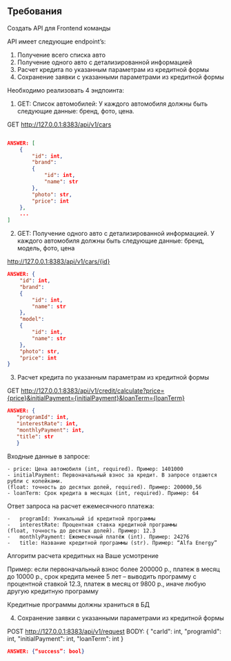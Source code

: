 ## Требования
Создать API для Frontend команды

API имеет следующие endpoint’s:
1.	Получение всего списка авто
2.	Получение одного авто с детализированной информацией
3.	Расчет кредита по указанным параметрам из кредитной формы
4.	Сохранение заявки с указанными параметрами из кредитной формы



Необходимо реализовать 4 эндпоинта:

1. GET: Список автомобилей: 
    У каждого автомобиля должны быть следующие данные: бренд, фото, цена. 

GET http://127.0.0.1:8383/api/v1/cars

```json

ANSWER: [
    {
        "id": int,
        "brand":
        {
            "id": int,
            "name": str
        },
        "photo": str,
        "price": int
    }, 
    ...
]
```

2. GET: Получение одного авто с детализированной информацией.
   У каждого автомобиля должны быть следующие данные: бренд, модель, фото, цена


http://127.0.0.1:8383/api/v1/cars/{id}

```json
ANSWER: {
    "id": int,
    "brand":
    {
        "id": int,
        "name": str
    },
    "model":
    {
        "id": int,
        "name": str
    },
    "photo": str,
    "price": int
}
```

3. Расчет кредита по указанным параметрам из кредитной формы
   
GET http://127.0.0.1:8383/api/v1/credit/calculate?price={price}&initialPayment={initialPayment}&loanTerm={loanTerm}
```json
ANSWER: {
   "programId": int,
   "interestRate": int,
   "monthlyPayment": int,
   "title": str
   }
```
Входные данные в запросе:

    - price: Цена автомобиля (int, required). Пример: 1401000
    - initialPayment: Первоначальный взнос за кредит. В запросе отдаются рубли с копейками.
    (float: точность до десятых долей, required). Пример: 200000,56
    - loanTerm: Срок кредита в месяцах (int, required). Пример: 64

Ответ запроса на расчет ежемесячного платежа:

    -	programId: Уникальный id кредитной программы
    -	interestRate: Процентная ставка кредитной программы 
    (float, точность до десятых долей). Пример: 12.3
    -	monthlyPayment: Ежемесячный платёж (int). Пример: 24276
    -	title: Название кредитной программы (str). Пример: “Alfa Energy”

Алгоритм расчета кредитных на Ваше усмотрение

Пример: если первоначальный взнос более 200000 р., платеж в месяц до 10000 р., 
срок кредита менее 5 лет – выводить программу с процентной ставкой 12.3, платеж в месяц от 9800 р., 
иначе любую другую кредитную программу

Кредитные программы должны храниться в БД

4. Сохранение заявки с указанными параметрами из кредитной формы

POST http://127.0.0.1:8383/api/v1/request
BODY: {
    "carId": int,
    "programId": int,
    "initialPayment": int,
    "loanTerm": int
}

```json
ANSWER: {“success”: bool}
```



